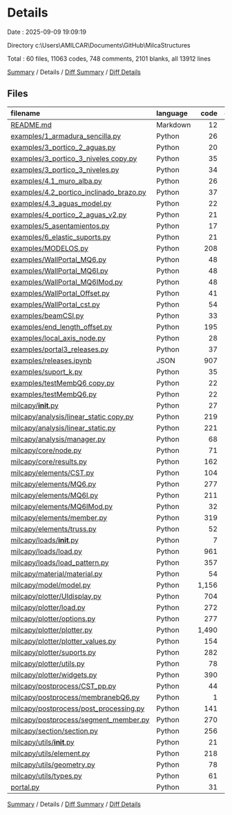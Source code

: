 # Details

Date : 2025-09-09 19:09:19

Directory c:\\Users\\AMILCAR\\Documents\\GitHub\\MilcaStructures

Total : 60 files,  11063 codes, 748 comments, 2101 blanks, all 13912 lines

[Summary](results.md) / Details / [Diff Summary](diff.md) / [Diff Details](diff-details.md)

## Files
| filename | language | code | comment | blank | total |
| :--- | :--- | ---: | ---: | ---: | ---: |
| [README.md](/README.md) | Markdown | 12 | 0 | 0 | 12 |
| [examples/1_armadura_sencilla.py](/examples/1_armadura_sencilla.py) | Python | 26 | 0 | 11 | 37 |
| [examples/3_portico_2_aguas.py](/examples/3_portico_2_aguas.py) | Python | 20 | 1 | 9 | 30 |
| [examples/3_portico_3_niveles copy.py](/examples/3_portico_3_niveles%20copy.py) | Python | 35 | 3 | 11 | 49 |
| [examples/3_portico_3_niveles.py](/examples/3_portico_3_niveles.py) | Python | 34 | 0 | 10 | 44 |
| [examples/4.1_muro_alba.py](/examples/4.1_muro_alba.py) | Python | 26 | 0 | 5 | 31 |
| [examples/4.2_portico_inclinado_brazo.py](/examples/4.2_portico_inclinado_brazo.py) | Python | 37 | 0 | 5 | 42 |
| [examples/4.3_aguas_model.py](/examples/4.3_aguas_model.py) | Python | 22 | 0 | 9 | 31 |
| [examples/4_portico_2_aguas_v2.py](/examples/4_portico_2_aguas_v2.py) | Python | 21 | 1 | 9 | 31 |
| [examples/5_asentamientos.py](/examples/5_asentamientos.py) | Python | 17 | 7 | 3 | 27 |
| [examples/6_elastic_suports.py](/examples/6_elastic_suports.py) | Python | 21 | 0 | 6 | 27 |
| [examples/MODELOS.py](/examples/MODELOS.py) | Python | 208 | 40 | 61 | 309 |
| [examples/WallPortal_MQ6.py](/examples/WallPortal_MQ6.py) | Python | 48 | 3 | 8 | 59 |
| [examples/WallPortal_MQ6I.py](/examples/WallPortal_MQ6I.py) | Python | 48 | 3 | 8 | 59 |
| [examples/WallPortal_MQ6IMod.py](/examples/WallPortal_MQ6IMod.py) | Python | 48 | 0 | 8 | 56 |
| [examples/WallPortal_Offset.py](/examples/WallPortal_Offset.py) | Python | 41 | 0 | 8 | 49 |
| [examples/WallPortal_cst.py](/examples/WallPortal_cst.py) | Python | 54 | 0 | 5 | 59 |
| [examples/beamCSI.py](/examples/beamCSI.py) | Python | 33 | 0 | 11 | 44 |
| [examples/end_length_offset.py](/examples/end_length_offset.py) | Python | 195 | 33 | 47 | 275 |
| [examples/local_axis_node.py](/examples/local_axis_node.py) | Python | 28 | 7 | 0 | 35 |
| [examples/portal3_releases.py](/examples/portal3_releases.py) | Python | 37 | 0 | 11 | 48 |
| [examples/releases.ipynb](/examples/releases.ipynb) | JSON | 907 | 0 | 1 | 908 |
| [examples/suport_k.py](/examples/suport_k.py) | Python | 35 | 1 | 1 | 37 |
| [examples/testMembQ6 copy.py](/examples/testMembQ6%20copy.py) | Python | 22 | 0 | 5 | 27 |
| [examples/testMembQ6.py](/examples/testMembQ6.py) | Python | 22 | 0 | 5 | 27 |
| [milcapy/__init__.py](/milcapy/__init__.py) | Python | 27 | 0 | 4 | 31 |
| [milcapy/analysis/linear_static copy.py](/milcapy/analysis/linear_static%20copy.py) | Python | 219 | 72 | 75 | 366 |
| [milcapy/analysis/linear_static.py](/milcapy/analysis/linear_static.py) | Python | 221 | 72 | 77 | 370 |
| [milcapy/analysis/manager.py](/milcapy/analysis/manager.py) | Python | 68 | 10 | 18 | 96 |
| [milcapy/core/node.py](/milcapy/core/node.py) | Python | 71 | 6 | 17 | 94 |
| [milcapy/core/results.py](/milcapy/core/results.py) | Python | 162 | 0 | 57 | 219 |
| [milcapy/elements/CST.py](/milcapy/elements/CST.py) | Python | 104 | 0 | 18 | 122 |
| [milcapy/elements/MQ6.py](/milcapy/elements/MQ6.py) | Python | 277 | 5 | 48 | 330 |
| [milcapy/elements/MQ6I.py](/milcapy/elements/MQ6I.py) | Python | 211 | 9 | 26 | 246 |
| [milcapy/elements/MQ6IMod.py](/milcapy/elements/MQ6IMod.py) | Python | 32 | 4 | 4 | 40 |
| [milcapy/elements/member.py](/milcapy/elements/member.py) | Python | 319 | 9 | 62 | 390 |
| [milcapy/elements/truss.py](/milcapy/elements/truss.py) | Python | 52 | 0 | 8 | 60 |
| [milcapy/loads/__init__.py](/milcapy/loads/__init__.py) | Python | 7 | 0 | 2 | 9 |
| [milcapy/loads/load.py](/milcapy/loads/load.py) | Python | 961 | 1 | 139 | 1,101 |
| [milcapy/loads/load_pattern.py](/milcapy/loads/load_pattern.py) | Python | 357 | 0 | 61 | 418 |
| [milcapy/material/material.py](/milcapy/material/material.py) | Python | 54 | 0 | 15 | 69 |
| [milcapy/model/model.py](/milcapy/model/model.py) | Python | 1,156 | 26 | 211 | 1,393 |
| [milcapy/plotter/UIdisplay.py](/milcapy/plotter/UIdisplay.py) | Python | 704 | 53 | 129 | 886 |
| [milcapy/plotter/load.py](/milcapy/plotter/load.py) | Python | 272 | 103 | 69 | 444 |
| [milcapy/plotter/options.py](/milcapy/plotter/options.py) | Python | 277 | 29 | 45 | 351 |
| [milcapy/plotter/plotter.py](/milcapy/plotter/plotter.py) | Python | 1,490 | 114 | 267 | 1,871 |
| [milcapy/plotter/plotter_values.py](/milcapy/plotter/plotter_values.py) | Python | 154 | 10 | 33 | 197 |
| [milcapy/plotter/suports.py](/milcapy/plotter/suports.py) | Python | 282 | 10 | 31 | 323 |
| [milcapy/plotter/utils.py](/milcapy/plotter/utils.py) | Python | 78 | 6 | 20 | 104 |
| [milcapy/plotter/widgets.py](/milcapy/plotter/widgets.py) | Python | 390 | 60 | 116 | 566 |
| [milcapy/postprocess/CST_pp.py](/milcapy/postprocess/CST_pp.py) | Python | 44 | 0 | 11 | 55 |
| [milcapy/postprocess/membranebQ6.py](/milcapy/postprocess/membranebQ6.py) | Python | 1 | 0 | 7 | 8 |
| [milcapy/postprocess/post_processing.py](/milcapy/postprocess/post_processing.py) | Python | 141 | 7 | 35 | 183 |
| [milcapy/postprocess/segment_member.py](/milcapy/postprocess/segment_member.py) | Python | 270 | 26 | 71 | 367 |
| [milcapy/section/section.py](/milcapy/section/section.py) | Python | 256 | 0 | 48 | 304 |
| [milcapy/utils/__init__.py](/milcapy/utils/__init__.py) | Python | 21 | 0 | 4 | 25 |
| [milcapy/utils/element.py](/milcapy/utils/element.py) | Python | 218 | 14 | 52 | 284 |
| [milcapy/utils/geometry.py](/milcapy/utils/geometry.py) | Python | 78 | 0 | 28 | 106 |
| [milcapy/utils/types.py](/milcapy/utils/types.py) | Python | 61 | 1 | 18 | 80 |
| [portal.py](/portal.py) | Python | 31 | 2 | 18 | 51 |

[Summary](results.md) / Details / [Diff Summary](diff.md) / [Diff Details](diff-details.md)